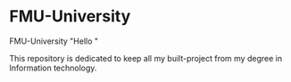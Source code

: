 # FMU-University
 FMU-University
"Hello " 


This repository is dedicated to keep all my built-project from my degree in Information technology.
